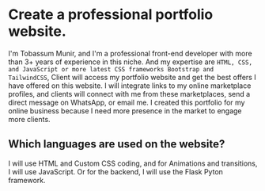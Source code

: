 # Create a professional portfolio website.

I'm Tobassum Munir, and I'm a professional front-end developer with more than 3+ years of experience in this niche. And my expertise are `HTML, CSS, and JavaScript or more latest CSS frameworks Bootstrap and TailwindCSS`, Client will access my
portfolio website and get the best offers I have offered on this website. I will integrate links to my online marketplace profiles, and clients will connect with me from these marketplaces, send a direct message on WhatsApp, or email me. I created this portfolio for my online 
business because I need more presence in the market to engage more clients.

## Which languages are used on the website?

I will use HTML and Custom CSS coding, and for Animations and transitions, I will use JavaScript. Or for the backend, I will use the Flask Pyton framework.
